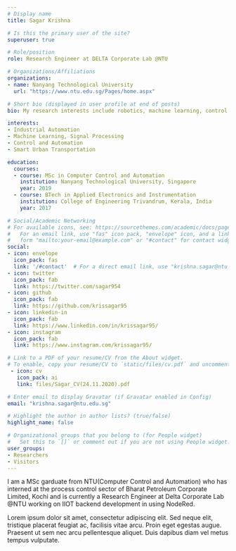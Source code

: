 ```yaml
---
# Display name
title: Sagar Krishna

# Is this the primary user of the site?
superuser: true

# Role/position
role: Research Engineer at DELTA Corporate Lab @NTU

# Organizations/Affiliations
organizations:
- name: Nanyang Technological University
  url: "https://www.ntu.edu.sg/Pages/home.aspx"

# Short bio (displayed in user profile at end of posts)
bio: My research interests include robotics, machine learning, control and automation.

interests:
- Industrial Automation 
- Machine Learning, Signal Processing
- Control and Automation
- Smart Urban Transportation 

education:
  courses:
  - course: MSc in Computer Control and Automation 
    institution: Nanyang Technological University, Singapore
    year: 2019
  - course: BTech in Applied Electronics and Instrumentation 
    institution: College of Engineering Trivandrum, Kerala, India
    year: 2017

# Social/Academic Networking
# For available icons, see: https://sourcethemes.com/academic/docs/page-builder/#icons
#   For an email link, use "fas" icon pack, "envelope" icon, and a link in the
#   form "mailto:your-email@example.com" or "#contact" for contact widget.
social:
- icon: envelope
  icon_pack: fas
  link: '/#contact'  # For a direct email link, use "krishna.sagar@ntu.edu.sg".
- icon: twitter
  icon_pack: fab
  link: https://twitter.com/sagar954
- icon: github
  icon_pack: fab
  link: https://github.com/krissagar95
- icon: linkedin-in
  icon_pack: fab
  link: https://www.linkedin.com/in/krissagar95/
- icon: instagram
  icon_pack: fab
  link: https://www.instagram.com/krissagar95/

# Link to a PDF of your resume/CV from the About widget.
# To enable, copy your resume/CV to `static/files/cv.pdf` and uncomment the lines below.
 - icon: cv
   icon_pack: ai
   link: files/Sagar_CV(24.11.2020).pdf

# Enter email to display Gravatar (if Gravatar enabled in Config)
email: "krishna.sagar@ntu.edu.sg"

# Highlight the author in author lists? (true/false)
highlight_name: false

# Organizational groups that you belong to (for People widget)
#   Set this to `[]` or comment out if you are not using People widget.
user_groups:
- Researchers
- Visitors
---
```


I am a MSc garduate from NTU(Computer Control and Automation) who has interned at the process control sector of Bharat Petroleum Corporate Limited, Kochi and is currently a Research Engineer at Delta Corporate Lab @NTU working on IIOT backend development in using NodeRed. 

Lorem ipsum dolor sit amet, consectetur adipiscing elit. Sed neque elit, tristique placerat feugiat ac, facilisis vitae arcu. Proin eget egestas augue. Praesent ut sem nec arcu pellentesque aliquet. Duis dapibus diam vel metus tempus vulputate.

